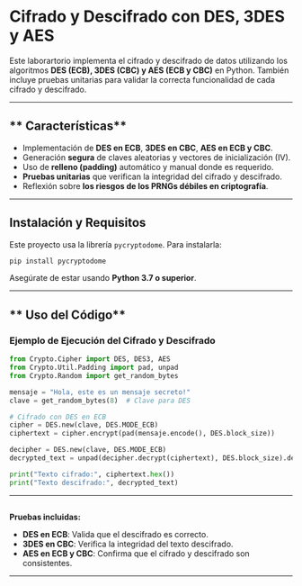 # **Cifrado y Descifrado con DES, 3DES y AES**

Este laborartorio implementa el cifrado y descifrado de datos utilizando los algoritmos **DES (ECB), 3DES (CBC) y AES (ECB y CBC)** en Python. También incluye pruebas unitarias para validar la correcta funcionalidad de cada cifrado y descifrado.

---

## ** Características**
- Implementación de **DES en ECB**, **3DES en CBC**, **AES en ECB y CBC**.
- Generación **segura** de claves aleatorias y vectores de inicialización (IV).
- Uso de **relleno (padding)** automático y manual donde es requerido.
- **Pruebas unitarias** que verifican la integridad del cifrado y descifrado.
- Reflexión sobre **los riesgos de los PRNGs débiles en criptografía**.

---



## **Instalación y Requisitos**
Este proyecto usa la librería `pycryptodome`. Para instalarla:
```bash
pip install pycryptodome
```

Asegúrate de estar usando **Python 3.7 o superior**.

---

## ** Uso del Código**
### **Ejemplo de Ejecución del Cifrado y Descifrado**
```python
from Crypto.Cipher import DES, DES3, AES
from Crypto.Util.Padding import pad, unpad
from Crypto.Random import get_random_bytes

mensaje = "Hola, este es un mensaje secreto!"
clave = get_random_bytes(8)  # Clave para DES

# Cifrado con DES en ECB
cipher = DES.new(clave, DES.MODE_ECB)
ciphertext = cipher.encrypt(pad(mensaje.encode(), DES.block_size))

decipher = DES.new(clave, DES.MODE_ECB)
decrypted_text = unpad(decipher.decrypt(ciphertext), DES.block_size).decode()

print("Texto cifrado:", ciphertext.hex())
print("Texto descifrado:", decrypted_text)
```

---

##
**Pruebas incluidas:**
- **DES en ECB**: Valida que el descifrado es correcto.
- **3DES en CBC**: Verifica la integridad del texto descifrado.
- **AES en ECB y CBC**: Confirma que el cifrado y descifrado son consistentes.

---
